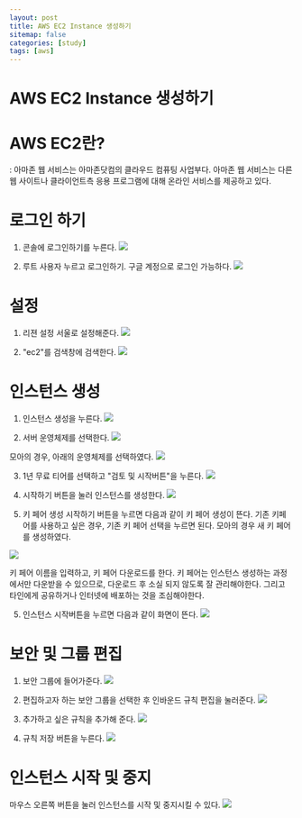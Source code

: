 ```yaml
---
layout: post
title: AWS EC2 Instance 생성하기 
sitemap: false
categories: [study]
tags: [aws]
---
```

# AWS EC2 Instance 생성하기 

# AWS EC2란?
: 아마존 웹 서비스는 아마존닷컴의 클라우드 컴퓨팅 사업부다. 아마존 웹 서비스는 다른 웹 사이트나 클라이언트측 응용 프로그램에 대해 온라인 서비스를 제공하고 있다.

# 로그인 하기
1. 콘솔에 로그인하기를 누른다.
![](https://images.velog.io/images/kongsub/post/407d8c86-18a4-494b-85f5-b47ce375364d/image.png)

2. 루트 사용자 누르고 로그인하기. 구글 계정으로 로그인 가능하다.
![](https://images.velog.io/images/kongsub/post/a52ae5f4-90d0-456a-8fab-5ed79eaa63a5/image.png)

# 설정
1. 리젼 설정
서울로 설정해준다.
![](https://images.velog.io/images/kongsub/post/f1b7661a-2379-4aa2-97c7-b5e88f190383/image.png)

2. "ec2"를 검색창에 검색한다.
![](https://images.velog.io/images/kongsub/post/9a845cc5-b05f-4f99-85a5-08cfb46f0f33/image.png)

# 인스턴스 생성
1. 인스턴스 생성을 누른다.
![](https://images.velog.io/images/kongsub/post/4a3437c4-1a40-49a1-a967-44042e7c99b4/image.png)

2. 서버 운영체제를 선택한다.
![](https://images.velog.io/images/kongsub/post/538c44e4-800d-439a-a2dd-04e3f407ae1e/image.png)

모아의 경우, 아래의 운영체제를 선택하였다. 
![](https://images.velog.io/images/kongsub/post/dddb69c0-9e08-4c53-b51c-6dd7cad4a1b8/image.png)

3. 1년 무료 티어를 선택하고 "검토 및 시작버튼"을 누른다. 
![](https://images.velog.io/images/kongsub/post/edce7d61-46d8-4f7b-becf-7b7585c251e8/image.png)

4. 시작하기 버튼을 눌러 인스턴스를 생성한다.
![](https://images.velog.io/images/kongsub/post/71492dec-d754-439d-98f5-cdb555130ab6/image.png)

5. 키 페어 생성
시작하기 버튼을 누르면 다음과 같이 키 페어 생성이 뜬다.
기존 키페어를 사용하고 싶은 경우, 기존 키 페어 선택을 누르면 된다.
모아의 경우 새 키 페어를 생성하였다.

![](https://images.velog.io/images/kongsub/post/758797f3-adfa-4ef1-b5bd-c14fda23ad47/image.png)

키 페어 이름을 입력하고, 키 페어 다운로드를 한다.
키 페어는 인스턴스 생성하는 과정에서만 다운받을 수 있으므로, 다운로드 후 소실 되지 않도록 잘 관리해야한다.
그리고 타인에게 공유하거나 인터넷에 배포하는 것을 조심해야한다. 

5. 인스턴스 시작버튼을 누르면 다음과 같이 화면이 뜬다.
![](https://images.velog.io/images/kongsub/post/e0b4b318-066e-4eb6-99ac-64bc5124247f/image.png)

# 보안 및 그룹 편집
1. 보안 그룹에 들어가준다.
![](https://images.velog.io/images/kongsub/post/9a8a539b-e820-487c-a3e1-c6905220bbf1/image.png)

2. 편집하고자 하는 보안 그룹을 선택한 후 인바운드 규칙 편집을 눌러준다.
![](https://images.velog.io/images/kongsub/post/f16ed583-af1a-4dc0-9b3d-0933cd1117cd/image.png)

3. 추가하고 싶은 규칙을 추가해 준다.
![](https://images.velog.io/images/kongsub/post/a1aa0b24-9272-4f86-9a12-96f42144c0af/image.png)

4. 규칙 저장 버튼을 누른다.
![](https://images.velog.io/images/kongsub/post/60c760d5-bf36-42b8-951a-843f1f36cb80/image.png)

# 인스턴스 시작 및 중지
마우스 오른쪽 버튼을 눌러 인스턴스를 시작 및 중지시킬 수 있다.
![](https://images.velog.io/images/kongsub/post/bfd50a6b-286d-4d22-8e6c-b6bee39e2a4b/image.png)

